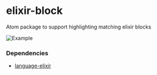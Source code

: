 # elixir-block
Atom package to support highlighting matching elixir blocks

![Example](https://i.imgur.com/7bg8gqx.gif)

### Dependencies
  - [language-elixir](https://github.com/elixir-editors/language-elixir)
